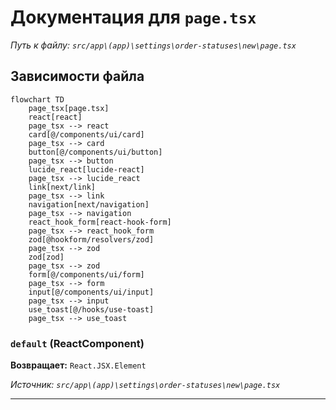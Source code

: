 # Документация для `page.tsx`

*Путь к файлу: `src/app\(app)\settings\order-statuses\new\page.tsx`*

## Зависимости файла

```mermaid
flowchart TD
    page_tsx[page.tsx]
    react[react]
    page_tsx --> react
    card[@/components/ui/card]
    page_tsx --> card
    button[@/components/ui/button]
    page_tsx --> button
    lucide_react[lucide-react]
    page_tsx --> lucide_react
    link[next/link]
    page_tsx --> link
    navigation[next/navigation]
    page_tsx --> navigation
    react_hook_form[react-hook-form]
    page_tsx --> react_hook_form
    zod[@hookform/resolvers/zod]
    page_tsx --> zod
    zod[zod]
    page_tsx --> zod
    form[@/components/ui/form]
    page_tsx --> form
    input[@/components/ui/input]
    page_tsx --> input
    use_toast[@/hooks/use-toast]
    page_tsx --> use_toast
```

### `default` (ReactComponent)

**Возвращает:** `React.JSX.Element`

*Источник: `src/app\(app)\settings\order-statuses\new\page.tsx`*

---
